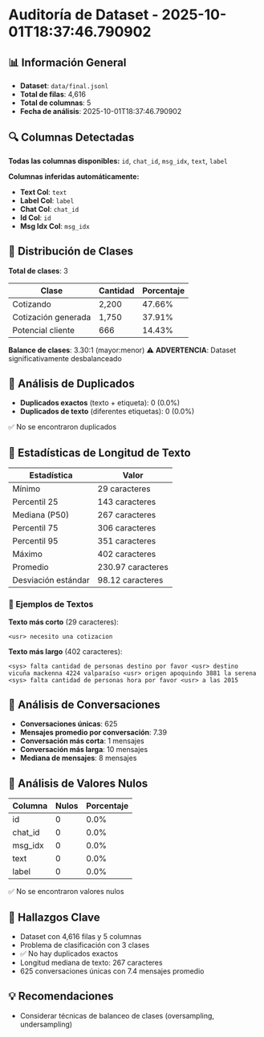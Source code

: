 # Auditoría de Dataset - 2025-10-01T18:37:46.790902

## 📊 Información General

- **Dataset**: `data/final.jsonl`
- **Total de filas**: 4,616
- **Total de columnas**: 5
- **Fecha de análisis**: 2025-10-01T18:37:46.790902

## 🔍 Columnas Detectadas

**Todas las columnas disponibles:**
`id`, `chat_id`, `msg_idx`, `text`, `label`

**Columnas inferidas automáticamente:**
- **Text Col**: `text`
- **Label Col**: `label`
- **Chat Col**: `chat_id`
- **Id Col**: `id`
- **Msg Idx Col**: `msg_idx`

## 🎯 Distribución de Clases

**Total de clases**: 3

| Clase | Cantidad | Porcentaje |
|-------|----------|------------|
| Cotizando | 2,200 | 47.66% |
| Cotización generada | 1,750 | 37.91% |
| Potencial cliente | 666 | 14.43% |

**Balance de clases**: 3.30:1 (mayor:menor)
⚠️ **ADVERTENCIA**: Dataset significativamente desbalanceado

## 🔄 Análisis de Duplicados

- **Duplicados exactos** (texto + etiqueta): 0 (0.0%)
- **Duplicados de texto** (diferentes etiquetas): 0 (0.0%)

✅ No se encontraron duplicados

## 📏 Estadísticas de Longitud de Texto

| Estadística | Valor |
|-------------|-------|
| Mínimo | 29 caracteres |
| Percentil 25 | 143 caracteres |
| Mediana (P50) | 267 caracteres |
| Percentil 75 | 306 caracteres |
| Percentil 95 | 351 caracteres |
| Máximo | 402 caracteres |
| Promedio | 230.97 caracteres |
| Desviación estándar | 98.12 caracteres |

### 📝 Ejemplos de Textos

**Texto más corto** (29 caracteres):
```
<usr> necesito una cotizacion
```

**Texto más largo** (402 caracteres):
```
<sys> falta cantidad de personas destino por favor <usr> destino vicuña mackenna 4224 valparaíso <usr> origen apoquindo 3881 la serena <sys> falta cantidad de personas hora por favor <usr> a las 2015 
```


## 💬 Análisis de Conversaciones

- **Conversaciones únicas**: 625
- **Mensajes promedio por conversación**: 7.39
- **Conversación más corta**: 1 mensajes
- **Conversación más larga**: 10 mensajes
- **Mediana de mensajes**: 8 mensajes


## 🚫 Análisis de Valores Nulos

| Columna | Nulos | Porcentaje |
|---------|-------|------------|
| id | 0 | 0.0% |
| chat_id | 0 | 0.0% |
| msg_idx | 0 | 0.0% |
| text | 0 | 0.0% |
| label | 0 | 0.0% |

✅ No se encontraron valores nulos

## 🔑 Hallazgos Clave

- Dataset con 4,616 filas y 5 columnas
- Problema de clasificación con 3 clases
- ✅ No hay duplicados exactos
- Longitud mediana de texto: 267 caracteres
- 625 conversaciones únicas con 7.4 mensajes promedio

## 💡 Recomendaciones

- Considerar técnicas de balanceo de clases (oversampling, undersampling)
